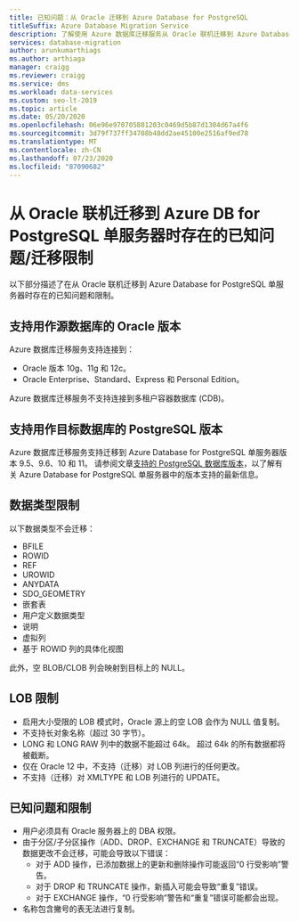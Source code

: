 ```yaml
---
title: 已知问题：从 Oracle 迁移到 Azure Database for PostgreSQL
titleSuffix: Azure Database Migration Service
description: 了解使用 Azure 数据库迁移服务从 Oracle 联机迁移到 Azure Database for PostgreSQL 单服务器时存在的已知问题和迁移限制。
services: database-migration
author: arunkumarthiags
ms.author: arthiaga
manager: craigg
ms.reviewer: craigg
ms.service: dms
ms.workload: data-services
ms.custom: seo-lt-2019
ms.topic: article
ms.date: 05/20/2020
ms.openlocfilehash: 06e96e970705801203c0469d5b87d1304d67a4f6
ms.sourcegitcommit: 3d79f737ff34708b48dd2ae45100e2516af9ed78
ms.translationtype: MT
ms.contentlocale: zh-CN
ms.lasthandoff: 07/23/2020
ms.locfileid: "87090682"
---
```

# <a name="known-issuesmigration-limitations-with-online-migrations-from-oracle-to-azure-db-for-postgresql-single-server"></a>从 Oracle 联机迁移到 Azure DB for PostgreSQL 单服务器时存在的已知问题/迁移限制

以下部分描述了在从 Oracle 联机迁移到 Azure Database for PostgreSQL 单服务器时存在的已知问题和限制。

## <a name="oracle-versions-supported-as-a-source-database"></a>支持用作源数据库的 Oracle 版本

Azure 数据库迁移服务支持连接到：

- Oracle 版本 10g、11g 和 12c。
- Oracle Enterprise、Standard、Express 和 Personal Edition。

Azure 数据库迁移服务不支持连接到多租户容器数据库 (CDB)。

## <a name="postgresql-versions-supported-as-a-target-database"></a>支持用作目标数据库的 PostgreSQL 版本

Azure 数据库迁移服务支持迁移到 Azure Database for PostgreSQL 单服务器版本 9.5、9.6、10 和 11。 请参阅文章[支持的 PostgreSQL 数据库版本](https://docs.microsoft.com/azure/postgresql/concepts-supported-versions)，以了解有关 Azure Database for PostgreSQL 单服务器中的版本支持的最新信息。

## <a name="datatype-limitations"></a>数据类型限制

以下数据类型不会迁移：

- BFILE
- ROWID
- REF
- UROWID
- ANYDATA
- SDO_GEOMETRY
- 嵌套表
- 用户定义数据类型
- 说明
- 虚拟列
- 基于 ROWID 列的具体化视图

此外，空 BLOB/CLOB 列会映射到目标上的 NULL。

## <a name="lob-limitations"></a>LOB 限制

- 启用大小受限的 LOB 模式时，Oracle 源上的空 LOB 会作为 NULL 值复制。
- 不支持长对象名称（超过 30 字节）。
- LONG 和 LONG RAW 列中的数据不能超过 64k。 超过 64k 的所有数据都将被截断。
- 仅在 Oracle 12 中，不支持（迁移）对 LOB 列进行的任何更改。
- 不支持（迁移）对 XMLTYPE 和 LOB 列进行的 UPDATE。

## <a name="known-issues-and-limitations"></a>已知问题和限制

- 用户必须具有 Oracle 服务器上的 DBA 权限。
- 由于分区/子分区操作（ADD、DROP、EXCHANGE 和 TRUNCATE）导致的数据更改不会迁移，可能会导致以下错误：
  - 对于 ADD 操作，已添加数据上的更新和删除操作可能返回“0 行受影响”警告。
  - 对于 DROP 和 TRUNCATE 操作，新插入可能会导致“重复”错误。
  - 对于 EXCHANGE 操作，“0 行受影响”警告和“重复”错误可能都会出现。
- 名称包含撇号的表无法进行复制。
